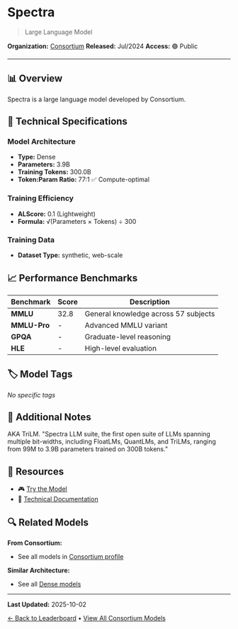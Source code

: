 # Spectra

> Large Language Model

**Organization:** [Consortium](../../labs/consortium.md)
**Released:** Jul/2024
**Access:** 🟢 Public

---

## 📊 Overview

Spectra is a large language model developed by Consortium.

## 🔧 Technical Specifications

### Model Architecture
- **Type:** Dense
- **Parameters:** 3.9B
- **Training Tokens:** 300.0B
- **Token:Param Ratio:** 77:1 ✅ Compute-optimal

### Training Efficiency
- **ALScore:** 0.1 (Lightweight)
- **Formula:** √(Parameters × Tokens) ÷ 300

### Training Data
- **Dataset Type:** synthetic, web-scale

## 📈 Performance Benchmarks

| Benchmark | Score | Description |
|-----------|-------|-------------|
| **MMLU** | 32.8 | General knowledge across 57 subjects |
| **MMLU-Pro** | - | Advanced MMLU variant |
| **GPQA** | - | Graduate-level reasoning |
| **HLE** | - | High-level evaluation |

## 🏷️ Model Tags

_No specific tags_

## 📝 Additional Notes

AKA TriLM. "Spectra LLM suite, the first open suite of LLMs spanning multiple bit-widths, including FloatLMs, QuantLMs, and TriLMs, ranging from 99M to 3.9B parameters trained on 300B tokens."

## 🔗 Resources

- 🎮 [Try the Model](https://huggingface.co/SpectraSuite)
- 📄 [Technical Documentation](https://arxiv.org/abs/2407.12327)

## 🔍 Related Models

**From Consortium:**
- See all models in [Consortium profile](../../labs/consortium.md)

**Similar Architecture:**
- See all [Dense models](../../architectures/dense.md)

---

**Last Updated:** 2025-10-02

[← Back to Leaderboard](../../README.md) • [View All Consortium Models](../../labs/consortium.md)
